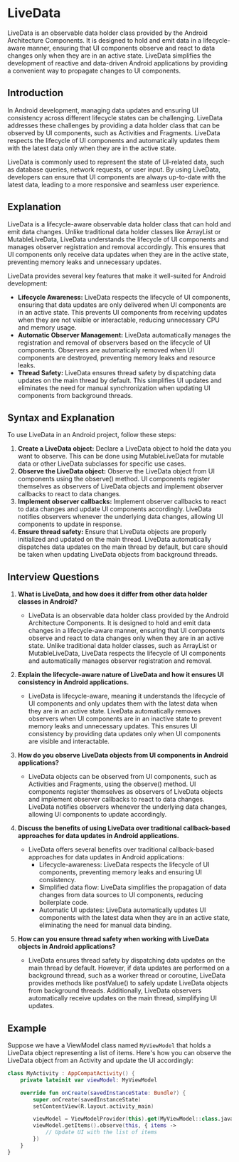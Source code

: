 # LiveData

LiveData is an observable data holder class provided by the Android Architecture Components. It is designed to hold and emit data in a lifecycle-aware manner, ensuring that UI components observe and react to data changes only when they are in an active state. LiveData simplifies the development of reactive and data-driven Android applications by providing a convenient way to propagate changes to UI components.

## Introduction

In Android development, managing data updates and ensuring UI consistency across different lifecycle states can be challenging. LiveData addresses these challenges by providing a data holder class that can be observed by UI components, such as Activities and Fragments. LiveData respects the lifecycle of UI components and automatically updates them with the latest data only when they are in the active state.

LiveData is commonly used to represent the state of UI-related data, such as database queries, network requests, or user input. By using LiveData, developers can ensure that UI components are always up-to-date with the latest data, leading to a more responsive and seamless user experience.

## Explanation

LiveData is a lifecycle-aware observable data holder class that can hold and emit data changes. Unlike traditional data holder classes like ArrayList or MutableLiveData, LiveData understands the lifecycle of UI components and manages observer registration and removal accordingly. This ensures that UI components only receive data updates when they are in the active state, preventing memory leaks and unnecessary updates.

LiveData provides several key features that make it well-suited for Android development:
- **Lifecycle Awareness:** LiveData respects the lifecycle of UI components, ensuring that data updates are only delivered when UI components are in an active state. This prevents UI components from receiving updates when they are not visible or interactable, reducing unnecessary CPU and memory usage.
- **Automatic Observer Management:** LiveData automatically manages the registration and removal of observers based on the lifecycle of UI components. Observers are automatically removed when UI components are destroyed, preventing memory leaks and resource leaks.
- **Thread Safety:** LiveData ensures thread safety by dispatching data updates on the main thread by default. This simplifies UI updates and eliminates the need for manual synchronization when updating UI components from background threads.

## Syntax and Explanation

To use LiveData in an Android project, follow these steps:

1. **Create a LiveData object:** Declare a LiveData object to hold the data you want to observe. This can be done using MutableLiveData for mutable data or other LiveData subclasses for specific use cases.
2. **Observe the LiveData object:** Observe the LiveData object from UI components using the observe() method. UI components register themselves as observers of LiveData objects and implement observer callbacks to react to data changes.
3. **Implement observer callbacks:** Implement observer callbacks to react to data changes and update UI components accordingly. LiveData notifies observers whenever the underlying data changes, allowing UI components to update in response.
4. **Ensure thread safety:** Ensure that LiveData objects are properly initialized and updated on the main thread. LiveData automatically dispatches data updates on the main thread by default, but care should be taken when updating LiveData objects from background threads.

## Interview Questions

1. **What is LiveData, and how does it differ from other data holder classes in Android?**
    - LiveData is an observable data holder class provided by the Android Architecture Components. It is designed to hold and emit data changes in a lifecycle-aware manner, ensuring that UI components observe and react to data changes only when they are in an active state. Unlike traditional data holder classes, such as ArrayList or MutableLiveData, LiveData respects the lifecycle of UI components and automatically manages observer registration and removal.

2. **Explain the lifecycle-aware nature of LiveData and how it ensures UI consistency in Android applications.**
    - LiveData is lifecycle-aware, meaning it understands the lifecycle of UI components and only updates them with the latest data when they are in an active state. LiveData automatically removes observers when UI components are in an inactive state to prevent memory leaks and unnecessary updates. This ensures UI consistency by providing data updates only when UI components are visible and interactable.

3. **How do you observe LiveData objects from UI components in Android applications?**
    - LiveData objects can be observed from UI components, such as Activities and Fragments, using the observe() method. UI components register themselves as observers of LiveData objects and implement observer callbacks to react to data changes. LiveData notifies observers whenever the underlying data changes, allowing UI components to update accordingly.

4. **Discuss the benefits of using LiveData over traditional callback-based approaches for data updates in Android applications.**
    - LiveData offers several benefits over traditional callback-based approaches for data updates in Android applications:
        - Lifecycle-awareness: LiveData respects the lifecycle of UI components, preventing memory leaks and ensuring UI consistency.
        - Simplified data flow: LiveData simplifies the propagation of data changes from data sources to UI components, reducing boilerplate code.
        - Automatic UI updates: LiveData automatically updates UI components with the latest data when they are in an active state, eliminating the need for manual data binding.

5. **How can you ensure thread safety when working with LiveData objects in Android applications?**
    - LiveData ensures thread safety by dispatching data updates on the main thread by default. However, if data updates are performed on a background thread, such as a worker thread or coroutine, LiveData provides methods like postValue() to safely update LiveData objects from background threads. Additionally, LiveData observers automatically receive updates on the main thread, simplifying UI updates.

## Example

Suppose we have a ViewModel class named `MyViewModel` that holds a LiveData object representing a list of items. Here's how you can observe the LiveData object from an Activity and update the UI accordingly:

```kotlin
class MyActivity : AppCompatActivity() {
    private lateinit var viewModel: MyViewModel

    override fun onCreate(savedInstanceState: Bundle?) {
        super.onCreate(savedInstanceState)
        setContentView(R.layout.activity_main)

        viewModel = ViewModelProvider(this).get(MyViewModel::class.java)
        viewModel.getItems().observe(this, { items ->
            // Update UI with the list of items
        })
    }
}
